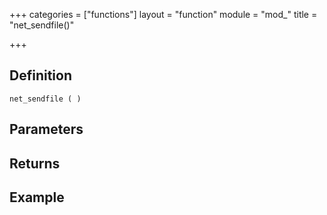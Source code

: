 +++
categories = ["functions"]
layout = "function"
module = "mod_"
title = "net_sendfile()"

+++

## Definition

    net_sendfile ( )

## Parameters

## Returns

## Example
